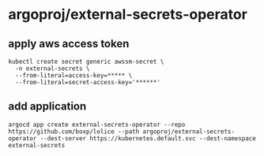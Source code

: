 # argoproj/external-secrets-operator

## apply aws access token

```
kubectl create secret generic awssm-secret \
  -n external-secrets \
  --from-literal=access-key=***** \
  --from-literal=secret-access-key='******'
```

## add application

```
argocd app create external-secrets-operator --repo https://github.com/boxp/lolice --path argoproj/external-secrets-operator --dest-server https://kubernetes.default.svc --dest-namespace external-secrets
```